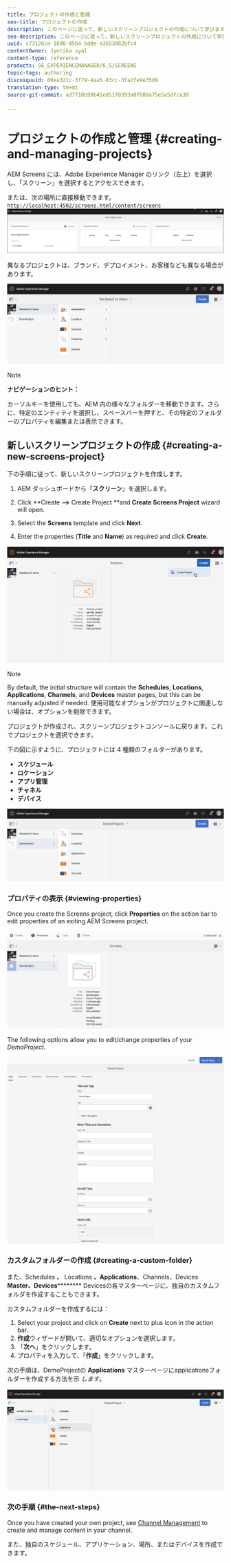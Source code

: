 ```yaml
---
title: プロジェクトの作成と管理
seo-title: プロジェクトの作成
description: このページに従って、新しいスクリーンプロジェクトの作成について学びます。
seo-description: このページに従って、新しいスクリーンプロジェクトの作成について学びます。
uuid: c73126ca-18d0-45b4-bdde-a3653082bfc4
contentOwner: Jyotika syal
content-type: reference
products: SG_EXPERIENCEMANAGER/6.5/SCREENS
topic-tags: authoring
discoiquuid: 00ea321c-3f79-4aa5-83cc-3fa2fe9e35d9
translation-type: tm+mt
source-git-commit: ad7f18b99b45ed51f0393a0f608a75e5a5dfca30

---
```



# プロジェクトの作成と管理 {#creating-and-managing-projects}

AEM Screens には、Adobe Experience Manager のリンク（左上）を選択し、「スクリーン」を選択するとアクセスできます。

または、次の場所に直接移動できます。 `http://localhost:4502/screens.html/content/screens`![クリマージュ_1-14](assets/chlimage_1-14.png)

異なるプロジェクトは、ブランド、デプロイメント、お客様なども異なる場合があります。

![screen_shot_2018-08-23at105748am](assets/screen_shot_2018-08-23at105748am.png)

>[!NOTE]
>
>**ナビゲーションのヒント：**
>
>カーソルキーを使用しても、AEM 内の様々なフォルダーを移動できます。さらに、特定のエンティティを選択し、スペースバーを押すと、その特定のフォルダーのプロパティを編集または表示できます。

## 新しいスクリーンプロジェクトの作成 {#creating-a-new-screens-project}

下の手順に従って、新しいスクリーンプロジェクトを作成します。

1. AEM ダッシュボードから「**スクリーン**」を選択します。
1. Click **Create **--&gt;** Create Project **and **Create Screens Project** wizard will open.

1. Select the **Screens** template and click **Next**.

1. Enter the properties (**Title** and **Name**) as required and click **Create**.

![player1](assets/player1.gif)

>[!NOTE]
>
>By default, the initial structure will contain the **Schedules**, **Locations**, **Applications**, **Channels**, and **Devices** master pages, but this can be manually adjusted if needed. 使用可能なオプションがプロジェクトに関連しない場合は、オプションを削除できます。

プロジェクトが作成され、スクリーンプロジェクトコンソールに戻ります。これでプロジェクトを選択できます。

下の図に示すように、プロジェクトには 4 種類のフォルダーがあります。

* **スケジュール**
* **ロケーション**
* **アプリ管理**
* **チャネル**
* **デバイス**

![screen_shot_2018-08-23at110114am](assets/screen_shot_2018-08-23at110114am.png)

### プロパティの表示 {#viewing-properties}

Once you create the Screens project, click **Properties** on the action bar to edit properties of an exiting AEM Screens project.

![screen_shot_2018-08-23at110211am](assets/screen_shot_2018-08-23at110211am.png)

The following options allow you to edit/change properties of your *DemoProject*.

![screen_shot_2018-08-23at110409am](assets/screen_shot_2018-08-23at110409am.png)

### カスタムフォルダーの作成 {#creating-a-custom-folder}

また、Schedules **、** Locations **、Applications**、Channels、Devices **Master、Devices********** Devicesの各マスターページに、独自のカスタムフォルダを作成することもできます。

カスタムフォルダーを作成するには：

1. Select your project and click on **Create** next to plus icon in the action bar.
1. **作成**&#x200B;ウィザードが開いて、適切なオプションを選択します。
1. 「**次へ**」をクリックします。
1. プロパティを入力して、「**作成**」をクリックします。

次の手順は、DemoProjectの **Applications** マスターページにapplicationsフォルダーを作成する方法を示 *します*。

![player2-1](assets/player2-1.gif)

### 次の手順 {#the-next-steps}

Once you have created your own project, see [Channel Management](managing-channels.md) to create and manage content in your channel.

また、独自のスケジュール、アプリケーション、場所、またはデバイスを作成できます。
